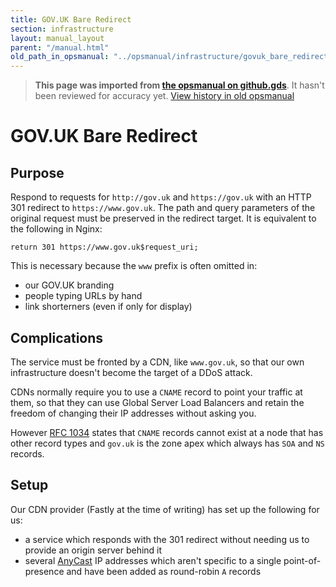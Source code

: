 ```yaml
---
title: GOV.UK Bare Redirect
section: infrastructure
layout: manual_layout
parent: "/manual.html"
old_path_in_opsmanual: "../opsmanual/infrastructure/govuk_bare_redirect.md"
---
```




> **This page was imported from [the opsmanual on github.gds](https://github.gds/gds/opsmanual)**.
It hasn't been reviewed for accuracy yet.
[View history in old opsmanual](https://github.gds/gds/opsmanual/tree/master/infrastructure/govuk_bare_redirect.md)


# GOV.UK Bare Redirect

## Purpose

Respond to requests for `http://gov.uk` and `https://gov.uk` with an
HTTP 301 redirect to `https://www.gov.uk`. The path and query parameters
of the original request must be preserved in the redirect target. It is
equivalent to the following in Nginx:

    return 301 https://www.gov.uk$request_uri;

This is necessary because the `www` prefix is often omitted in:

-   our GOV.UK branding
-   people typing URLs by hand
-   link shorterners (even if only for display)

## Complications

The service must be fronted by a CDN, like `www.gov.uk`, so that our own
infrastructure doesn't become the target of a DDoS attack.

CDNs normally require you to use a `CNAME` record to point your traffic
at them, so that they can use Global Server Load Balancers and retain
the freedom of changing their IP addresses without asking you.

However [RFC 1034](https://tools.ietf.org/html/rfc1034#section-3.6.2)
states that `CNAME` records cannot exist at a node that has other record
types and `gov.uk` is the zone apex which always has `SOA` and `NS`
records.

## Setup

Our CDN provider (Fastly at the time of writing) has set up the
following for us:

-   a service which responds with the 301 redirect without needing us to
    provide an origin server behind it
-   several [AnyCast](http://en.wikipedia.org/wiki/Anycast) IP addresses
    which aren't specific to a single point-of-presence and have been
    added as round-robin `A` records


